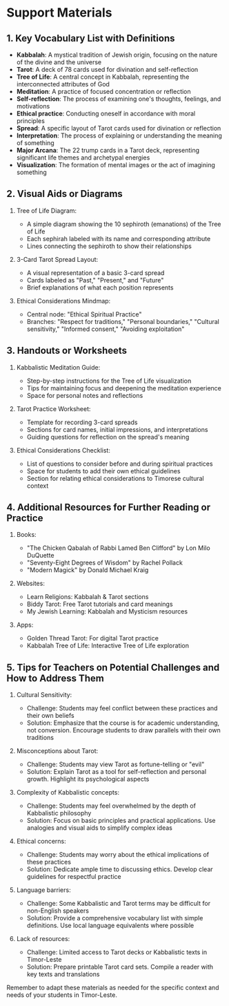 # Support Materials

## 1. Key Vocabulary List with Definitions

- **Kabbalah**: A mystical tradition of Jewish origin, focusing on the nature of the divine and the universe
- **Tarot**: A deck of 78 cards used for divination and self-reflection
- **Tree of Life**: A central concept in Kabbalah, representing the interconnected attributes of God
- **Meditation**: A practice of focused concentration or reflection
- **Self-reflection**: The process of examining one's thoughts, feelings, and motivations
- **Ethical practice**: Conducting oneself in accordance with moral principles
- **Spread**: A specific layout of Tarot cards used for divination or reflection
- **Interpretation**: The process of explaining or understanding the meaning of something
- **Major Arcana**: The 22 trump cards in a Tarot deck, representing significant life themes and archetypal energies
- **Visualization**: The formation of mental images or the act of imagining something

## 2. Visual Aids or Diagrams

1. Tree of Life Diagram:
   - A simple diagram showing the 10 sephiroth (emanations) of the Tree of Life
   - Each sephirah labeled with its name and corresponding attribute
   - Lines connecting the sephiroth to show their relationships

2. 3-Card Tarot Spread Layout:
   - A visual representation of a basic 3-card spread
   - Cards labeled as "Past," "Present," and "Future"
   - Brief explanations of what each position represents

3. Ethical Considerations Mindmap:
   - Central node: "Ethical Spiritual Practice"
   - Branches: "Respect for traditions," "Personal boundaries," "Cultural sensitivity," "Informed consent," "Avoiding exploitation"

## 3. Handouts or Worksheets

1. Kabbalistic Meditation Guide:
   - Step-by-step instructions for the Tree of Life visualization
   - Tips for maintaining focus and deepening the meditation experience
   - Space for personal notes and reflections

2. Tarot Practice Worksheet:
   - Template for recording 3-card spreads
   - Sections for card names, initial impressions, and interpretations
   - Guiding questions for reflection on the spread's meaning

3. Ethical Considerations Checklist:
   - List of questions to consider before and during spiritual practices
   - Space for students to add their own ethical guidelines
   - Section for relating ethical considerations to Timorese cultural context

## 4. Additional Resources for Further Reading or Practice

1. Books:
   - "The Chicken Qabalah of Rabbi Lamed Ben Clifford" by Lon Milo DuQuette
   - "Seventy-Eight Degrees of Wisdom" by Rachel Pollack
   - "Modern Magick" by Donald Michael Kraig

2. Websites:
   - Learn Religions: Kabbalah & Tarot sections
   - Biddy Tarot: Free Tarot tutorials and card meanings
   - My Jewish Learning: Kabbalah and Mysticism resources

3. Apps:
   - Golden Thread Tarot: For digital Tarot practice
   - Kabbalah Tree of Life: Interactive Tree of Life exploration

## 5. Tips for Teachers on Potential Challenges and How to Address Them

1. Cultural Sensitivity:
   - Challenge: Students may feel conflict between these practices and their own beliefs
   - Solution: Emphasize that the course is for academic understanding, not conversion. Encourage students to draw parallels with their own traditions

2. Misconceptions about Tarot:
   - Challenge: Students may view Tarot as fortune-telling or "evil"
   - Solution: Explain Tarot as a tool for self-reflection and personal growth. Highlight its psychological aspects

3. Complexity of Kabbalistic concepts:
   - Challenge: Students may feel overwhelmed by the depth of Kabbalistic philosophy
   - Solution: Focus on basic principles and practical applications. Use analogies and visual aids to simplify complex ideas

4. Ethical concerns:
   - Challenge: Students may worry about the ethical implications of these practices
   - Solution: Dedicate ample time to discussing ethics. Develop clear guidelines for respectful practice

5. Language barriers:
   - Challenge: Some Kabbalistic and Tarot terms may be difficult for non-English speakers
   - Solution: Provide a comprehensive vocabulary list with simple definitions. Use local language equivalents where possible

6. Lack of resources:
   - Challenge: Limited access to Tarot decks or Kabbalistic texts in Timor-Leste
   - Solution: Prepare printable Tarot card sets. Compile a reader with key texts and translations

Remember to adapt these materials as needed for the specific context and needs of your students in Timor-Leste.